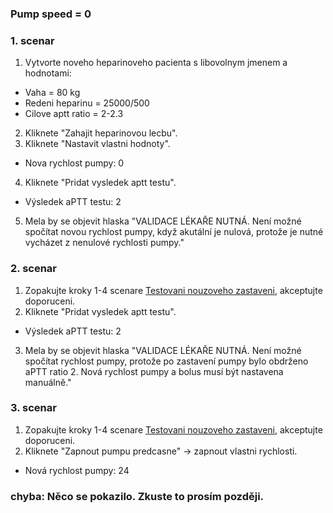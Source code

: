 ### Pump speed = 0
### 1. scenar
1. Vytvorte noveho heparinoveho pacienta s libovolnym jmenem a hodnotami:
- Vaha = 80 kg
- Redeni heparinu = 25000/500
- Cilove aptt ratio = 2-2.3
2. Kliknete "Zahajit heparinovou lecbu".
3. Kliknete "Nastavit vlastni hodnoty". 
- Nova rychlost pumpy: 0
4. Kliknete "Pridat vysledek aptt testu".
- Výsledek aPTT testu: 2
5. Mela by se objevit hlaska "VALIDACE LÉKAŘE NUTNÁ.
   Není možné spočítat novou rychlost pumpy, když akutální je nulová, protože je nutné vycházet z nenulové rychlosti pumpy."

### 2. scenar
1. Zopakujte kroky 1-4 scenare [Testovani nouzoveho zastaveni,](emergency_stop.md) akceptujte doporuceni.
2. Kliknete "Pridat vysledek aptt testu".
- Výsledek aPTT testu: 2
3. Mela by se objevit hlaska "VALIDACE LÉKAŘE NUTNÁ.
   Není možné spočítat rychlost pumpy, protože po zastavení pumpy bylo obdrženo aPTT ratio 2. Nová rychlost pumpy a bolus musí být nastavena manuálně."

### 3. scenar
1. Zopakujte kroky 1-4 scenare [Testovani nouzoveho zastaveni,](emergency_stop.md) akceptujte doporuceni.
2. Kliknete "Zapnout pumpu predcasne" -> zapnout vlastni rychlosti.
- Nová rychlost pumpy: 24
### chyba: Něco se pokazilo. Zkuste to prosím později.